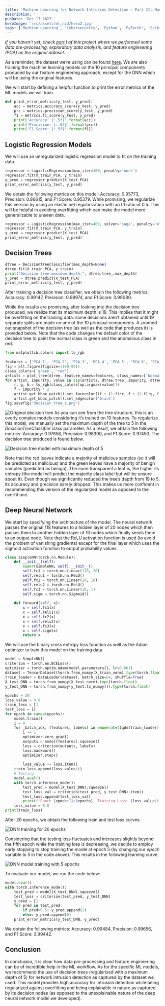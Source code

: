 ```yaml
---
title: 'Machine Learning for Network Intrusion Detection — Part II: Machine Learning Training'
description: ''
pubDate: 'Dec 17 2023'
heroImage: 'src/assets/ml_nid/hero2.jpg'
tags: ['Machine Learning', 'Cybersecurity', 'Python', 'PyTorch', 'Scikit-learn']
---
```

_If you haven’t yet, check [part I](/src/assets/projects/ml-nids-1) of this project where we performed some data pre-processing, exploratory data analysis, and feature engineering (PCA) on the original dataset._

As a reminder, the dataset we’re using can be found [here](https://www.kaggle.com/datasets/sampadab17/network-intrusion-detection). We are also training the machine learning models on the 10 principal components produced by our feature engineering approach, except for the DNN which will be using the original features.

We will start by defining a helpful function to print the error metrics of the ML models we will train.

```python
def print_error_metrics(y_test, y_pred):  
    acc = metrics.accuracy_score(y_test, y_pred)  
    prc = metrics.precision_score(y_test, y_pred)  
    f1 = metrics.f1_score(y_test, y_pred)  
    print('Accuracy: {:.5f}'.format(acc))  
    print('Precision: {:.5f}'.format(prc))  
    print('F1 Score: {:.5f}'.format(f1))
```

## Logistic Regression Models

We will use an unregularized logistic regression model to fit on the training data.

```python
regressor = LogisticRegression(max_iter=100, penalty='none')  
regressor.fit(X_train_PCA, y_train)  
y_pred = regressor.predict(X_test_PCA)  
print_error_metrics(y_test, y_pred)
```

We obtain the following metrics on this model: Accuracy: 0.95773, Precision: 0.96615, and F1 Score: 0.95379. While promising, we regularize this version by using an elastic net regularization with an L1 ratio of 0.5. This will be helpful in avoiding overfitting which can make the model more generalizable to unseen data.

```python
regressor = LogisticRegression(max_iter=400, solver='saga', penalty='elasticnet', l1_ratio=0.5)  
regressor.fit(X_train_PCA, y_train)  
y_pred = regressor.predict(X_test_PCA)  
print_error_metrics(y_test, y_pred)
```

## Decision Trees

```python
dtree = DecisionTreeClassifier(max_depth=None)  
dtree.fit(X_train_PCA, y_train)  
print("Decision tree maximum depth:", dtree.tree_.max_depth)  
y_pred = dtree.predict(X_test_PCA)  
print_error_metrics(y_test, y_pred)
```

After training a decision tree classifier, we obtain the following metrics: Accuracy: 0.99147, Precision: 0.98974, and F1 Score: 0.99080.

While the results are promising, after looking into the decision tree produced, we realize that its maximum depth is 19. This implies that it might be overfitting on the training data: some decisions aren’t obtained until 19 separate splits are made on one of the 10 principal components. A zoomed out snapshot of the decision tree (as well as the code that produces it) is provided below. Note that the code changes the default color of the decision tree to paint the normal class in green and the anomalous class in red.

```python
from matplotlib.colors import to_rgb  
  
features = ['PCA_1', 'PCA_2', 'PCA_3', 'PCA_4', 'PCA_5', 'PCA_6', 'PCA_7', 'PCA_8', 'PCA_9', 'PCA_10']  
fig = plt.figure(figsize=(100,90))  
class_colors=['green', 'red']  
artists = plot_tree(dtree, feature_names=features, class_names=['Normal', 'Anomaly'], filled=True, rounded=True, fontsize=10)  
for artist, impurity, value in zip(artists, dtree.tree_.impurity, dtree.tree_.value):  
    r, g, b = to_rgb(class_colors[np.argmax(value)])  
    f = impurity * 2  
    artist.get_bbox_patch().set_facecolor((f + (1-f)*r, f + (1-f)*g, f + (1-f)*b))  
    artist.get_bbox_patch().set_edgecolor('black')  
fig.savefig('decision_tree_1.png')
```
![Original decision tree](/src/assets/ml_nid/decision_tree_1.png)
As you can see from the tree structure, this is an overly complex models considering it’s trained on 10 features. To regularize this model, we manually set the maximum depth of the tree to 5 in the _DecisionTreeClassifier_ class parameter. As a result, we obtain the following metrics: Accuracy: 0.97658, Precision: 0.98300, and F1 Score: 0.97450. The decision tree produced is found below.

![Decision tree model with maximum depth of 5](/src/assets/ml_nid/decision_tree_2.png)

Note that the red leaves indicate a majority of malicious samples (so it will be predicted as malicious) and the green leaves have a majority of benign samples (predicted as benign). The more transparent a leaf is, the higher its entropy (the model will predict the majority class label but will be unsure about it). Even though we significantly reduced the tree’s depth from 19 to 5, its accuracy and precision barely dropped. This makes us more confident in recommending this version of the regularized model as opposed to the overfit one.

## Deep Neural Network

We start by specifying the architecture of the model. The neural network passes the original 118 features to a hidden layer of 20 nodes which then passes them to another hidden layer of 10 nodes which finally sends them to an output node. Note that the ReLU activation function is used (to avoid the problem of vanishing gradients) except for the final layer which uses the sigmoid activation function to output probability values.

```python
class SimpleNN(torch.nn.Module):  
    def __init__(self):  
        super(SimpleNN, self).__init__()  
        self.fc1 = torch.nn.Linear(118, 20)  
        self.relu1 = torch.nn.ReLU()  
        self.fc2 = torch.nn.Linear(20, 10)  
        self.relu2 = torch.nn.ReLU()  
        self.fc3 = torch.nn.Linear(10, 1)  
        self.sigm = torch.nn.Sigmoid()  
  
    def forward(self, x):  
        x = self.fc1(x)  
        x = self.relu1(x)  
        x = self.fc2(x)  
        x = self.relu2(x)  
        x = self.fc3(x)  
        x = self.sigm(x)  
        return x
```

We will use the binary cross entropy loss function as well as the Adam optimizer to train this model on the training data.

```python
model = SimpleNN()  
criterion = torch.nn.BCELoss()  
optimizer = torch.optim.Adam(model.parameters(), lr=0.001)  
dataset = TensorDataset(torch.from_numpy(X_train_norm).type(torch.float), torch.from_numpy(y_train.to_numpy()).type(torch.float))  
train_loader = DataLoader(dataset, batch_size=64, shuffle=True)  
X_test_DNN = torch.from_numpy(X_test_norm).type(torch.float)  
y_test_DNN = torch.from_numpy(y_test.to_numpy()).type(torch.float)  
  
epochs = 20  
loss_value = 0.0  
train_loss = []  
test_loss = []  
for epoch in range(epochs):  
    model.train()  
    i = 0  
    for _batch_idx, (features, labels) in enumerate(tqdm(train_loader)):  
        i += 1  
        optimizer.zero_grad()  
        outputs = model(features).squeeze()  
        loss = criterion(outputs, labels)  
        loss.backward()  
        optimizer.step()  
  
        loss_value += loss.item()  
    train_loss.append(loss_value/i)  
    # Testing  
    model.eval()  
    with torch.inference_mode():  
        test_pred = model(X_test_DNN).squeeze()  
        test_loss_val = criterion(test_pred, y_test_DNN).item()  
        test_loss.append(test_loss_val)  
        print(f'Epoch {epoch+1}/{epochs}, Training Loss: {loss_value/i:.10f}, Test Loss: {test_loss_val:.10f}')  
    loss_value = 0.0  
print(train_loss)
```

After 20 epochs, we obtain the following train and test loss curves:

![DNN training for 20 epochs](/src/assets/ml_nid/loss1.png)

Considering that the testing loss fluctuates and increases slightly beyond the fifth epoch while the training loss is decreasing, we decide to employ early stopping to stop training the model at epoch 5 (by changing our _epoch_ variable to 5 in the code above). This results in the following learning curve:

![DNN model training with 5 epochs](/src/assets/ml_nid/loss2.png)

To evaluate our model, we run the code below:

```python
model.eval()  
with torch.inference_mode():  
    test_pred = model(X_test_DNN).squeeze()  
    test_loss = criterion(test_pred, y_test_DNN)  
    y_pred = []  
    for pred in test_pred:  
        if pred>0.5: y_pred.append(1)  
        else: y_pred.append(0)  
    print_error_metrics(y_test_DNN, y_pred)
```

We obtain the following metrics: Accuracy: 0.99484, Precision: 0.99656, and F1 Score: 0.99442.

## Conclusion

In conclusion, it is clear how data pre-processing and feature engineering can be of incredible help in the ML workflow. As for the specific ML models, we recommend the use of decision trees (regularized with a maximum depth of 5) for network intrusion detection as captured by the dataset we used. This model provides high accuracy for intrusion detection while being regularized against overfitting and being explainable in nature as captured by its decision nodes (as opposed to the unexplainable nature of the deep neural network model we developed).